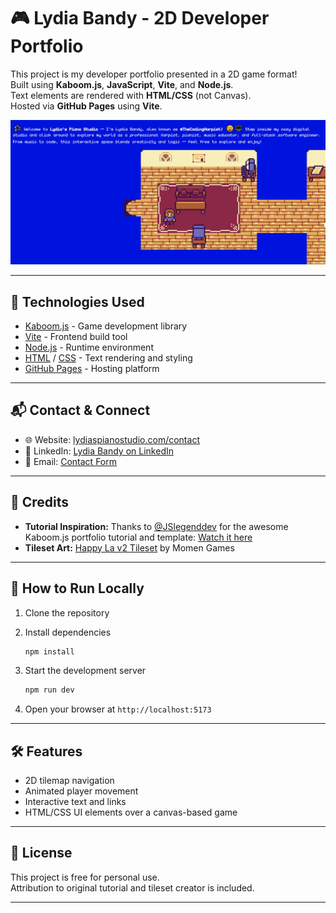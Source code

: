 # 🎮 Lydia Bandy - 2D Developer Portfolio

This project is my developer portfolio presented in a 2D game format!  
Built using **Kaboom.js**, **JavaScript**, **Vite**, and **Node.js**.  
Text elements are rendered with **HTML/CSS** (not Canvas).  
Hosted via **GitHub Pages** using **Vite**.

![Screenshot of the project](public/LydiasPianoStudio.png)

---

## 🚀 Technologies Used

- [Kaboom.js](https://kaboomjs.com/) - Game development library
- [Vite](https://vitejs.dev/) - Frontend build tool
- [Node.js](https://nodejs.org/) - Runtime environment
- [HTML](https://developer.mozilla.org/en-US/docs/Web/HTML) / [CSS](https://developer.mozilla.org/en-US/docs/Web/CSS) - Text rendering and styling
- [GitHub Pages](https://pages.github.com/) - Hosting platform

---

## 📬 Contact & Connect

- 🌐 Website: [lydiaspianostudio.com/contact](https://lydiaspianostudio.com/contact/)
- 💼 LinkedIn: [Lydia Bandy on LinkedIn](https://www.linkedin.com/in/lydia-bandy-2b160745/)
- 📧 Email: [Contact Form](https://lydiaspianostudio.com/contact/)

---

## 🙌 Credits

- **Tutorial Inspiration:** Thanks to [@JSlegenddev](https://www.youtube.com/@JSlegenddev) for the awesome Kaboom.js portfolio tutorial and template: [Watch it here](https://www.youtube.com/watch?v=gwtfWORCN0U)
- **Tileset Art:** [Happy La v2 Tileset](https://momen-games.itch.io/happy-la-v2-ts) by Momen Games

---

## 📄 How to Run Locally

1. Clone the repository
2. Install dependencies

   ```bash
   npm install
   ```

3. Start the development server

   ```bash
   npm run dev
   ```

4. Open your browser at `http://localhost:5173`

---

## 🛠️ Features

- 2D tilemap navigation
- Animated player movement
- Interactive text and links
- HTML/CSS UI elements over a canvas-based game

---

## 📜 License

This project is free for personal use.  
Attribution to original tutorial and tileset creator is included.

---

